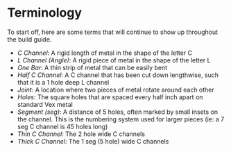 # Terminology
To start off, here are some terms that will
continue to show up throughout the build guide.
* _C Channel_: A rigid length of metal in the shape of the letter C
* _L Channel (Angle)_: A rigid piece of metal in the shape of the letter L
* _One Bar_: A thin strip of metal that can be easily bent
* _Half C Channel_: A C channel that has been cut down lengthwise, such that it is a 1 hole deep L channel
* _Joint_: A location where two pieces of metal rotate around each other
* _Holes_: The square holes that are spaced every half inch apart on standard Vex metal
* _Segment (seg)_: A distance of 5 holes, often marked by small insets on the channel. This is the numbering system used for larger pieces (ie: a 7 seg C channel is 45 holes long)
* _Thin C Channel_: The 2 hole wide C channels
* _Thick C Channel_: The 1 seg (5 hole) wide C channels

